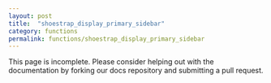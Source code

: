 ```yaml
---
layout: post
title:  "shoestrap_display_primary_sidebar"
category: functions
permalink: functions/shoestrap_display_primary_sidebar
---
```


This page is incomplete. Please consider helping out with the documentation by forking our docs repository and submitting a pull request.